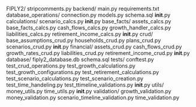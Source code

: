 FIPLY2/
    stripcomments.py
backend/
    main.py
    requirements.txt
    database_operations/
        connection.py
        models.py
        schema.sql
        __init__.py
        calculations/
            scenario_calcs.py
            __init__.py
            base_facts/
                assets_calcs.py
                base_facts_calcs.py
                cash_flows_calcs.py
                growth_handler_calcs.py
                liabilities_calcs.py
                retirement_income_calcs.py
                __init__.py
        crud/
            base_assumptions_crud.py
            households_crud.py
            plans_crud.py
            scenarios_crud.py
            __init__.py
            financial/
                assets_crud.py
                cash_flows_crud.py
                growth_rates_crud.py
                liabilities_crud.py
                retirement_income_crud.py
                __init__.py
        database/
            fiply2_database.db
            schema.sql
        tests/
            conftest.py
            test_crud_operations.py
            test_growth_calculations.py
            test_growth_configurations.py
            test_retirement_calculations.py
            test_scenario_calculations.py
            test_scenario_creation.py
            test_time_handeling.py
            test_ttimeline_validations.py
            __init__.py
        utils/
            money_utils.py
            time_utils.py
            __init__.py
        validation/
            growth_validation.py
            money_validation.py
            scenario_timeline_validation.py
            time_validation.py
